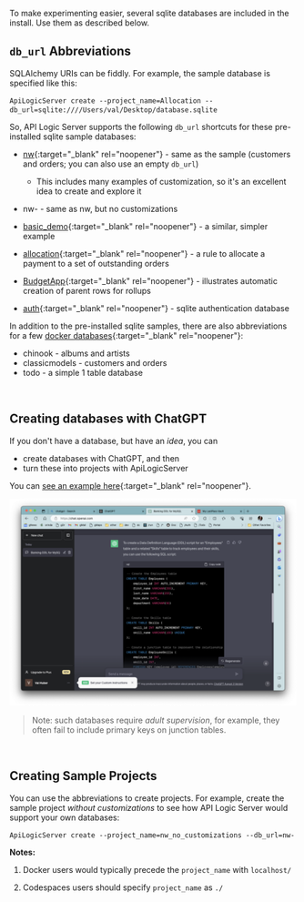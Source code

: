 To make experimenting easier, several sqlite databases are included in the install.  Use them as described below.

## `db_url` Abbreviations

SQLAlchemy URIs can be fiddly.  For example, the sample database is specified like this:

```
ApiLogicServer create --project_name=Allocation --db_url=sqlite:////Users/val/Desktop/database.sqlite
```

So, API Logic Server supports the following `db_url` shortcuts for these pre-installed sqlite sample databases:

* [nw](Tutorial.md){:target="_blank" rel="noopener"} - same as the sample (customers and orders; you can also use an empty `db_url`)

    * This includes many examples of customization, so it's an excellent idea to create and explore it

* nw- - same as nw, but no customizations
* [basic_demo](Sample-Basic-Demo.md){:target="_blank" rel="noopener"} - a similar, simpler example 
* [allocation](Logic-Allocation.md){:target="_blank" rel="noopener"} - a rule to allocate a payment to a set of outstanding orders
* [BudgetApp](Tech-Budget-App.md){:target="_blank" rel="noopener"} - illustrates automatic creation of parent rows for rollups
* [auth](Security-Authentication-Provider.md#sqlite-auth-provider){:target="_blank" rel="noopener"} - sqlite authentication database

In addition to the pre-installed sqlite samples, there are also abbreviations for a few [docker databases](Database-Docker.md){:target="_blank" rel="noopener"}:

* chinook - albums and artists
* classicmodels - customers and orders
* todo - a simple 1 table database

&nbsp;

## Creating databases with ChatGPT

If you don't have a database, but have an *idea*, you can 

* create databases with ChatGPT, and then 
* turn these into projects with ApiLogicServer

You can [see an example here](https://github.com/ApiLogicServer/ApiLogicServer-src/tree/main/tests/test_databases/ai-created){:target="_blank" rel="noopener"}.

![chatgpt](images/model/employees%20and%20skills.png)

> Note: such databases require *adult supervision*, for example, they often fail to include primary keys on junction tables.

&nbsp;

## Creating Sample Projects

You can use the abbreviations to create projects.  For example, create the sample project _without customizations_ to see how API Logic Server would support your own databases:

```
ApiLogicServer create --project_name=nw_no_customizations --db_url=nw-
```

__Notes:__

1. Docker users would typically precede the `project_name` with `localhost/`

2. Codespaces users should specify `project_name` as `./`

